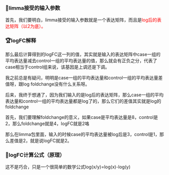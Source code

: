 ### 🎃limma接受的输入参数

首先，我们要明白，limma接受的输入参数就是一个表达矩阵，而且是<font color="Red">log后的表达矩阵（以2为底）。</font>
### 🏆logFC解释

那么最后计算得到的logFC这一列的值，其实就是输入的表达矩阵中case一组的平均表达量减去control一组的平均表达量的值，那么就会有正负之分，代表了case相当于control组来说，该基因是上调还是下调。

我之前总是有疑问，明明是case一组的平均表达量和control一组的平均表达量差值呀，跟log foldchange没有什么关系呀。

后来，我终于想通了，因为我们输入的是log后的表达矩阵，那么case一组的平均表达量和control一组的平均表达量都是log了的，那么它们的差值其实就是log的foldchange

首先，我们要理解foldchange的意义，如果case是平均表达量是8，control是2，那么foldchange就是4，logFC就是2咯

那么在limma包里面，输入的时候case的平均表达量被log后是3，control是1，那么差值是2，就是说logFC就是2。
### 🎯logFC计算公式（原理）

这不是巧合，只是一个很简单的数学公式log(x/y)=log(x)-log(y)